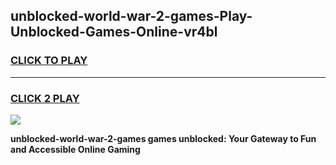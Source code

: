 
## unblocked-world-war-2-games-Play-Unblocked-Games-Online-vr4bl
<h3>
<a href="https://premium76.site?title=unblocked-world-war-2-games&ref=24A">CLICK TO PLAY</a></h3>
<hr>

<h3>
<a href="https://premium76.site?title=unblocked-world-war-2-games&ref=24A">CLICK 2 PLAY</a>
  
</h3>

<a href="https://premium76.site?title=unblocked-world-war-2-games&ref=24A"><img src="https://clearcache.store/games.png"></a>


**unblocked-world-war-2-games games unblocked: Your Gateway to Fun and Accessible Online Gaming**
